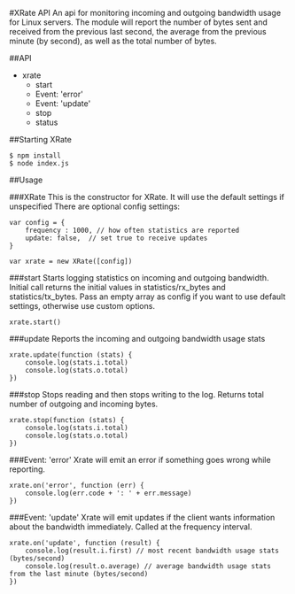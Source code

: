 #XRate API
An api for monitoring incoming and outgoing bandwidth usage for Linux servers. The module will report the number of bytes sent and received from the previous last second, the average from the previous minute (by second), as well as the total number of bytes. 


##API
 - xrate
	 - start
	 - Event: 'error'
	 - Event: 'update'
	 - stop
	 - status


##Starting XRate

	$ npm install
 	$ node index.js


##Usage 


###XRate
This is the constructor for XRate. It will use the default settings if unspecified
There are optional config settings:

	var config = {
	    frequency : 1000, // how often statistics are reported
	    update: false,  // set true to receive updates
	}

	var xrate = new XRate([config])



###start
Starts logging statistics on incoming and outgoing bandwidth. Initial call returns the initial values in statistics/rx_bytes and statistics/tx_bytes. Pass an empty array as config if you want to use default settings, otherwise use custom options. 

    xrate.start() 


###update 
Reports the incoming and outgoing bandwidth usage stats

    xrate.update(function (stats) {
        console.log(stats.i.total)
        console.log(stats.o.total)
    })



###stop 
Stops reading and then stops writing to the log. Returns total number of outgoing and incoming bytes.

    xrate.stop(function (stats) {
        console.log(stats.i.total)
        console.log(stats.o.total)
    })


###Event: 'error' 
Xrate will emit an error if something goes wrong while reporting. 

    xrate.on('error', function (err) {
	    console.log(err.code + ': ' + err.message)
    })


###Event: 'update' 
Xrate will emit updates if the client wants information about the bandwidth immediately. Called at the frequency interval. 

    xrate.on('update', function (result) {
	    console.log(result.i.first) // most recent bandwidth usage stats (bytes/second)
		console.log(result.o.average) // average bandwidth usage stats from the last minute (bytes/second)
    })










